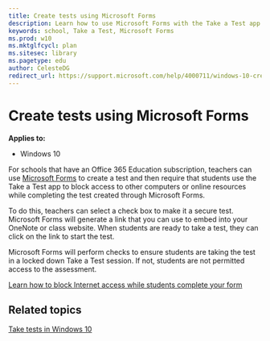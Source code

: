 ```yaml
---
title: Create tests using Microsoft Forms
description: Learn how to use Microsoft Forms with the Take a Test app to prevent access to other computers or online resources while completing a test.
keywords: school, Take a Test, Microsoft Forms
ms.prod: w10
ms.mktglfcycl: plan
ms.sitesec: library
ms.pagetype: edu
author: CelesteDG
redirect_url: https://support.microsoft.com/help/4000711/windows-10-create-tests-using-microsoft-forms
---
```


# Create tests using Microsoft Forms
**Applies to:**

-   Windows 10   


For schools that have an Office 365 Education subscription, teachers can use [Microsoft Forms](https://support.office.com/article/What-is-Microsoft-Forms-6b391205-523c-45d2-b53a-fc10b22017c8) to create a test and then require that students use the Take a Test app to block access to other computers or online resources while completing the test created through Microsoft Forms.

To do this, teachers can select a check box to make it a secure test. Microsoft Forms will generate a link that you can use to embed into your OneNote or class website. When students are ready to take a test, they can click on the link to start the test.

Microsoft Forms will perform checks to ensure students are taking the test in a locked down Take a Test session. If not, students are not permitted access to the assessment.

[Learn how to block Internet access while students complete your form](https://support.office.com/article/6bd7e31d-5be0-47c9-a0dc-c0a74fc48959)


## Related topics

[Take tests in Windows 10](take-tests-in-windows-10.md)
